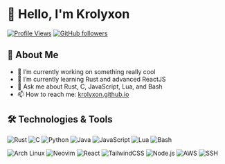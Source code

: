# 👋 Hello, I'm Krolyxon

[![Profile Views](https://komarev.com/ghpvc/?username=krolyxon&color=blue)](https://github.com/krolyxon)
[![GitHub followers](https://img.shields.io/github/followers/krolyxon?label=Follow&style=social)](https://github.com/krolyxon)

## 🚀 About Me
- 🔭 I’m currently working on something really cool
- 🌱 I’m currently learning Rust and advanced ReactJS
- 💬 Ask me about Rust, C, JavaScript, Lua, and Bash
- 📫 How to reach me: [krolyxon.github.io](https://krolyxon.github.io)

## 🛠️ Technologies & Tools
![Rust](https://img.shields.io/badge/Rust-000000?style=for-the-badge&logo=rust&logoColor=white)
![C](https://img.shields.io/badge/C-A8B9CC?style=for-the-badge&logo=c&logoColor=white)
![Python](https://img.shields.io/badge/Python-3776AB?style=for-the-badge&logo=python&logoColor=white)
![Java](https://img.shields.io/badge/Java-007396?style=for-the-badge&logo=java&logoColor=white)
![JavaScript](https://img.shields.io/badge/JavaScript-F7DF1E?style=for-the-badge&logo=javascript&logoColor=black)
![Lua](https://img.shields.io/badge/Lua-2C2D72?style=for-the-badge&logo=lua&logoColor=white)
![Bash](https://img.shields.io/badge/GNU%20Bash-4EAA25?style=for-the-badge&logo=gnu-bash&logoColor=white)

![Arch Linux](https://img.shields.io/badge/Arch_Linux-1793D1?style=for-the-badge&logo=arch-linux&logoColor=white)
![Neovim](https://img.shields.io/badge/Neovim-57A143?style=for-the-badge&logo=neovim&logoColor=white)
![React](https://img.shields.io/badge/React-20232A?style=for-the-badge&logo=react&logoColor=61DAFB)
![TailwindCSS](https://img.shields.io/badge/TailwindCSS-38B2AC?style=for-the-badge&logo=tailwind-css&logoColor=white)
![Node.js](https://img.shields.io/badge/Node.js-339933?style=for-the-badge&logo=nodedotjs&logoColor=white)
![AWS](https://img.shields.io/badge/Amazon%20AWS-232F3E?style=for-the-badge&logo=amazon-aws&logoColor=white)
![SSH](https://img.shields.io/badge/SSH-000000?style=for-the-badge&logo=ssh&logoColor=white)
